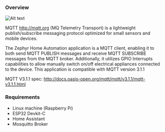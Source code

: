 ### Overview
![Alt text](https://github.com/walidbadar/Home-Automation-using-Zephyr-RTOS/blob/main/System-Block-Diagram.png)

MQTT http://mqtt.org (MQ Telemetry Transport) is a lightweight
publish/subscribe messaging protocol optimized for small sensors and
mobile devices.

The Zephyr Home Automation application is a MQTT client, enabling it to both send MQTT PUBLISH messages and receive MQTT SUBSCRIBE messages from the MQTT broker. Additionally, it utilizes GPIO Interrupts capabilities to allow manually switch on/off electrical appliances connected to the device. This application is compatible with MQTT version 3.1.1

MQTT V3.1.1 spec: http://docs.oasis-open.org/mqtt/mqtt/v3.1.1/mqtt-v3.1.1.html

### Requirements
- Linux machine (Raspberry Pi)
- ESP32 Devkit-C
- Home Assistant
- Mosquitto Broker
